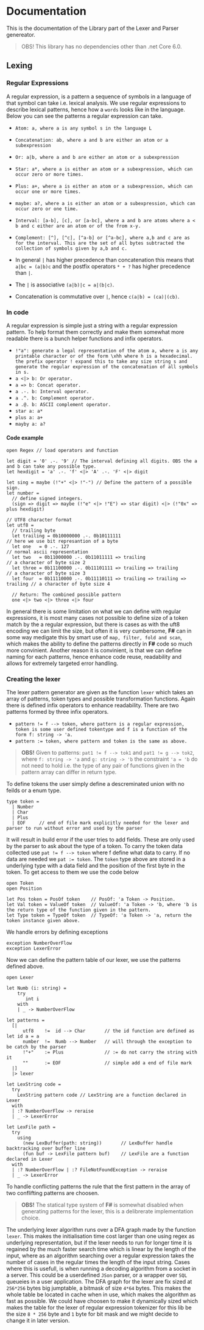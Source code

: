 # Documentation
This is the documentation of the Library part of the Lexer and Parser genereator.

> OBS! This library has no dependencies other than .net Core 6.0.

## Lexing
### Regular Expressions
A regular expression, is a pattern a sequence of symbols in a language of that symbol can take i.e. lexical analysis.
We use regular expressions to describe lexical patterns, hence how a `words` looks like in the language. Below you can see the patterns a regular expression can take.

- `Atom: a, where a is any symbol s in the language L`
- `Concatenation: ab, where a and b are either an atom or a subexpression`
- `Or: a|b, where a and b are either an atom or a subexpression`
- `Star: a*, where a is either an atom or a subexpression, which can occur zero or more times.`
- `Plus: a+, where a is either an atom or a subexpression, which can occur one or more times.`
- `maybe: a?, where a is either an atom or a subexpression, which can occur zero or one time.`
- `Interval: [a-b], [c], or [a-bc], where a and b are atoms where a < b and c either are an atom or of the from x-y.`
- `Complement: [^], [^c], [^a-b] or [^a-bc], where a,b and c are as for the interval. This are the set of all bytes subtracted the collection of symbols given by a,b and c.`

- In general `|` has higher precedence than concatenation this means that `a|bc = (a|b)c` and the postfix operators `* + ?` has higher precedence than `|`.
-  The `|` is associative `(a|b)|c = a|(b|c)`.
-  Concatenation is commutative over `|`, hence `c(a|b) = (ca)|(cb)`.

### In code
A regular expression is simple just a string with a regular expression pattern. 
To help format them correctly and make them somewhat more readable there is a bunch helper functions and infix operators.
- `!"a": generate a legal representation of the atom a, where a is any printable character or of the form \xhh where h is a hexadecimal. the prefix operator ! expand this to take any size string s and generate the regular expression of the concatenation of all symbols in s.`
- `a <|> b: Or operator.`
- `a => b: Concat operator.`
- `a .-. b: Interval operator.`
- `a .^. b: Complement operator.`
- `a .@. b: ASCII complement operator.`
- `star a: a*`
- `plus a: a+`
- `mayby a: a?`

#### Code example
```F#
open Regex // load operators and function

let digit = '0' .-. '9' // The interval defining all digits. OBS the a and b can take any possible type.
let hexdigit = 'a' .-. 'f' <|> 'A' .-. 'F' <|> digit

let sing = maybe (!"+" <|> !"-") // Define the pattern of a possible sign.
let number = 
  // define signed integers.
  (sign => digit => maybe (!"e" <|> !"E") => star digit) <|> (!"0x" => plus hexdigit) 

// UTF8 character format
let utf8 =
  // trailing byte
  let trailing = 0b10000000 .-. 0b10111111                                  // here we use bit represantion of a byte
  let one   = 0 .-. 127                                                     // normal ascii representation
  let two   = 0b11000000 .-. 0b11011111 => trailing                         // a character of byte size 2
  let three = 0b11100000 .-. 0b11101111 => trailing => trailing             // a character of byte size 3
  let four  = 0b11110000 .-. 0b11110111 => trailing => trailing => trailing // a character of byte size 4
  
  // Return: The combined possible pattern 
  one <|> two <|> three <|> four
```

In general there is some limitation on what we can define with regular expressions, it is most many cases not possible to define size of a token match by the a regular expression, but there is cases as with the uft8 encoding we can limit the size, but often it is very cumbersome, **F#** can in some way medigate this by smart use of `map, filter, fold and scan`, which makes the ability to define the patterns directly in **F#** code so much more convinient. Another reason it is convinient, is that we can define naming for each patterns, hence enhance code reuse, readability and allows for extremely targeted error handling. 

### Creating the lexer
The lexer pattern generator are given as the function `lexer` which takes an array of patterns, token types and possible transformation functions.
Again there is defined infix operators to enhance readability. There are two patterns formed by three infix operators.
- `pattern != f --> token, where pattern is a regular expression, token is some user defined tokentype and f is a function of the form f: string -> 'a.`
- `pattern := token, where pattern and token is the same as above.`

> **OBS!** Given to patterns: `pat1 != f --> tok1` and `pat1 != g --> tok2`, where `f: string -> 'a` and `g: string -> 'b` the constraint `'a = 'b` do not need to hold i.e. the type of any pair of functions given in the pattern array can differ in return type. 

To define tokens the user simply define a descreminated union with no feilds or a enum type.
```F#
type token =
  | Number
  | Char
  | Plus
  | EOF     // end of file mark explicitly needed for the lexer and parser to run without error and used by the parser
```
It will result in build error if the user tries to add fields. 
These are only used by the parser to ask about the type of a token. To carry the token data collected use `pat != f --> token` where f define what data
to carry. If no data are needed we `pat := token`. The `token` type above are stored in a underlying type with a data field and the position of the first byte in the token. To get access to them we use the code below
```F#
open Token
open Position

let Pos token = PosOf token    // PosOf: 'a Token -> Position.
let Val token = ValueOf token  // ValueOf: 'a Token -> 'b, where 'b is the return type of the function given in the pattern. 
let Type token = TypeOf token  // TypeOf: 'a Token -> 'a, return the token instance given above.
```

We handle errors by defining exceptions
```F#
exception NumberOverFlow
exception LexerError
```
Now we can define the pattern table of our lexer, we use the patterns defined above.
```F#
open Lexer

let Numb (i: string) =
    try
       int i
    with
    | _ -> NumberOverFlow

let patterns =
  [|
      utf8    !=  id --> Char       // the id function are defined as let id a = a
      number  !=  Numb --> Number   // will through the exception to be catch by the parser
      !"+"    := Plus               // := do not carry the string with it
      ""      := EOF                // simple add a end of file mark
  |]
  |> lexer
  
let LexString code = 
  try
    LexString pattern code // LexString are a function declared in Lexer
  with
  | :? NumberOverFlow -> reraise
  | _ -> LexerError
  
let LexFile path =
  try
    using 
      (new LexBuffer(path: string))       // LexBuffer handle backtracking over buffer line
      (fun buf -> LexFile pattern buf)    // LexFile are a function declared in Lexer
  with
  | :? NumberOverFlow | :? FileNotFoundException -> reraise
  | _ -> LexerError
```
To handle conflicting patterns the rule that the first pattern in the array of two conflifting patterns are choosen.
> **OBS!** The statical type system of **F#** is somewhat disabled when generating patterns for the lexer, this is a delibrerate implementation choice.

The underlying lexer algorithm runs over a DFA graph made by the function `lexer`. This makes the initialisation time cost larger than one using regex as underlying representation, but if the lexer needs to run for longer time it is regained by the much faster search time which is linear by the length of the input, where as an algorithm searching over a regular expression takes the number of cases in the regular times the length of the input string. Cases where this is usefull, is when running a decoding algorithm from a socket in a server. This could be a userdefined `JSon` parser, or a wrapper over `SQL` queueies in a user application. 
The DFA graph for the lexer are fix sized at `256*256` bytes big jumptable, a bitmask of size `4*64` bytes. This makes the whole table be located in cache when in use, which makes the algorithm as fast as possible. We could have choosen to make it dynamically sized which makes the table for the lexer of regular expression tokenizer for this lib be the size `8 * 256` byte and `1` byte for bit mask and we might decide to change it in later version.


